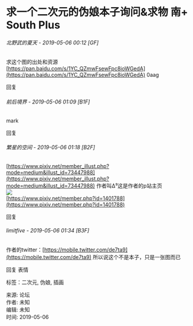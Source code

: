 # 求一个二次元的伪娘本子询问&求物 南+ South Plus

###### 北野武的夏天 - 2019-05-06 00:12 \[GF\]

求这个图的出处和资源 [https://pan.baidu.com/s/1YC_QZmwFsewFpc8ioWGedA](https://pan.baidu.com/s/1YC_QZmwFsewFpc8ioWGedA) 0aag

回复

###### 前后境界 - 2019-05-06 01:09 \[B1F\]

mark

回复

###### 繁星的空间 - 2019-05-06 01:18 \[B2F\]

[https://www.pixiv.net/member_illust.php?mode=medium&illust_id=73447988](https://www.pixiv.net/member_illust.php?mode=medium&illust_id=73447988) 作者叫Δ⁹这是作者的p站主页  
![](images/post/smile/smallface/face047.jpg)  
[https://www.pixiv.net/member.php?id=1401788](https://www.pixiv.net/member.php?id=1401788)

回复

###### limitfive - 2019-05-06 01:34 \[B3F\]

作者的twitter：[https://mobile.twitter.com/de7ta9](https://mobile.twitter.com/de7ta9) 所以说这个不是本子，只是一张图而已

回复 表情

标签：二次元, 伪娘, 插画

来源: 论坛  
作者: 未知  
编辑: 未知  
时间: 2019-05-06